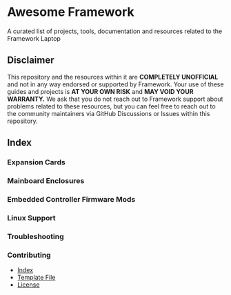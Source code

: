 # Awesome Framework
A curated list of projects, tools, documentation and resources related to the Framework Laptop

## Disclaimer
This repository and the resources within it are **COMPLETELY UNOFFICIAL** and not in any way endorsed
or supported by Framework. Your use of these guides and projects is **AT YOUR OWN RISK** and 
**MAY VOID YOUR WARRANTY.** We ask that you do not reach out to Framework support about problems related
to these resources, but you can feel free to reach out to the community maintainers via 
GitHub Discussions or Issues within this repository.

## Index

### Expansion Cards

### Mainboard Enclosures

### Embedded Controller Firmware Mods

### Linux Support

### Troubleshooting

### Contributing
- [Index](/contributing/index.md)
- [Template File](/contributing/template.md)
- [License](/LICENSE)
